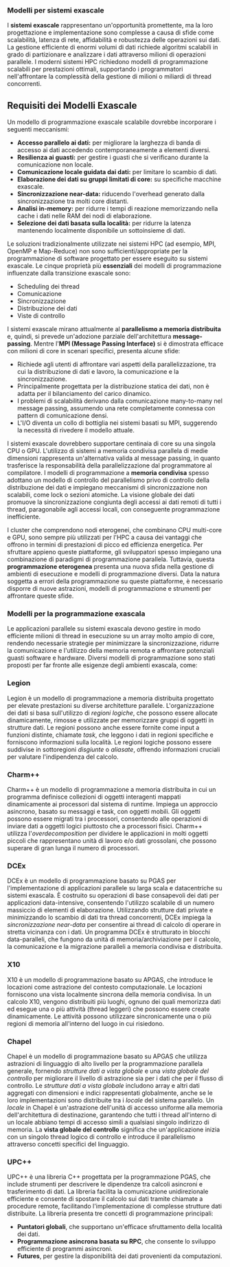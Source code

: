 
### Modelli per sistemi exascale

I **sistemi exascale** rappresentano un'opportunità promettente, ma la loro progettazione e implementazione sono complesse a causa di sfide come scalabilità, latenza di rete, affidabilità e robustezza delle operazioni sui dati. La gestione efficiente di enormi volumi di dati richiede algoritmi scalabili in grado di partizionare e analizzare i dati attraverso milioni di operazioni parallele. I moderni sistemi HPC richiedono modelli di programmazione scalabili per prestazioni ottimali, supportando i programmatori nell'affrontare la complessità della gestione di milioni o miliardi di thread concorrenti.

## Requisiti dei Modelli Exascale

Un modello di programmazione exascale scalabile dovrebbe incorporare i seguenti meccanismi:

* **Accesso parallelo ai dati:** per migliorare la larghezza di banda di accesso ai dati accedendo contemporaneamente a elementi diversi.
* **Resilienza ai guasti:** per gestire i guasti che si verificano durante la comunicazione non locale.
* **Comunicazione locale guidata dai dati:** per limitare lo scambio di dati.
* **Elaborazione dei dati su gruppi limitati di core:** su specifiche macchine exascale.
* **Sincronizzazione near-data:** riducendo l'overhead generato dalla sincronizzazione tra molti core distanti.
* **Analisi in-memory:** per ridurre i tempi di reazione memorizzando nella cache i dati nelle RAM dei nodi di elaborazione.
* **Selezione dei dati basata sulla località:** per ridurre la latenza mantenendo localmente disponibile un sottoinsieme di dati.

Le soluzioni tradizionalmente utilizzate nei sistemi HPC (ad esempio, MPI, OpenMP e Map-Reduce) non sono sufficienti/appropriate per la programmazione di software progettato per essere eseguito su sistemi exascale. Le cinque proprietà più **essenziali** dei modelli di programmazione influenzate dalla transizione exascale sono:

* Scheduling dei thread
* Comunicazione
* Sincronizzazione
* Distribuzione dei dati
* Viste di controllo

I sistemi exascale mirano attualmente al **parallelismo a memoria distribuita** e, quindi, si prevede un'adozione parziale dell'architettura **message-passing**. Mentre l'**MPI (Message Passing Interface)** si è dimostrata efficace con milioni di core in scenari specifici, presenta alcune sfide:

* Richiede agli utenti di affrontare vari aspetti della parallelizzazione, tra cui la distribuzione di dati e lavoro, la comunicazione e la sincronizzazione.
* Principalmente progettata per la distribuzione statica dei dati, non è adatta per il bilanciamento del carico dinamico.
* I problemi di scalabilità derivano dalla comunicazione many-to-many nel message passing, assumendo una rete completamente connessa con pattern di comunicazione densi.
* L'I/O diventa un collo di bottiglia nei sistemi basati su MPI, suggerendo la necessità di rivedere il modello attuale.

I sistemi exascale dovrebbero supportare centinaia di core su una singola CPU o GPU. L'utilizzo di sistemi a memoria condivisa parallela di medie dimensioni rappresenta un'alternativa valida al message passing, in quanto trasferisce la responsabilità della parallelizzazione dal programmatore al compilatore. I modelli di programmazione a **memoria condivisa** spesso adottano un modello di controllo del parallelismo privo di controllo della distribuzione dei dati e impiegano meccanismi di sincronizzazione non scalabili, come lock o sezioni atomiche. La visione globale dei dati promuove la sincronizzazione congiunta degli accessi ai dati remoti di tutti i thread, paragonabile agli accessi locali, con conseguente programmazione inefficiente.

I cluster che comprendono nodi eterogenei, che combinano CPU multi-core e GPU, sono sempre più utilizzati per l'HPC a causa dei vantaggi che offrono in termini di prestazioni di picco ed efficienza energetica. Per sfruttare appieno queste piattaforme, gli sviluppatori spesso impiegano una combinazione di paradigmi di programmazione parallela. Tuttavia, questa **programmazione eterogenea** presenta una nuova sfida nella gestione di ambienti di esecuzione e modelli di programmazione diversi. Data la natura soggetta a errori della programmazione su queste piattaforme, è necessario disporre di nuove astrazioni, modelli di programmazione e strumenti per affrontare queste sfide.

### Modelli per la programmazione exascala

Le applicazioni parallele su sistemi exascala devono gestire in modo efficiente milioni di thread in esecuzione su un array molto ampio di core, rendendo necessarie strategie per minimizzare la sincronizzazione, ridurre la comunicazione e l'utilizzo della memoria remota e affrontare potenziali guasti software e hardware. Diversi modelli di programmazione sono stati proposti per far fronte alle esigenze degli ambienti exascala, come:

### Legion

Legion è un modello di programmazione a memoria distribuita progettato per elevate prestazioni su diverse architetture parallele. L'organizzazione dei dati si basa sull'utilizzo di *regioni logiche*, che possono essere allocate dinamicamente, rimosse e utilizzate per memorizzare gruppi di oggetti in strutture dati. Le regioni possono anche essere fornite come input a funzioni distinte, chiamate *task*, che leggono i dati in regioni specifiche e forniscono informazioni sulla località. Le regioni logiche possono essere suddivise in sottoregioni *disgiunte* o *aliasate*, offrendo informazioni cruciali per valutare l'indipendenza del calcolo.

### Charm++

Charm++ è un modello di programmazione a memoria distribuita in cui un programma definisce collezioni di oggetti interagenti mappati dinamicamente ai processori dal sistema di runtime. Impiega un approccio asincrono, basato su messaggi e task, con oggetti mobili. Gli oggetti possono essere migrati tra i processori, consentendo alle operazioni di inviare dati a oggetti logici piuttosto che a processori fisici. Charm++ utilizza l'*overdecomposition* per dividere le applicazioni in molti oggetti piccoli che rappresentano unità di lavoro e/o dati grossolani, che possono superare di gran lunga il numero di processori.

### DCEx

DCEx è un modello di programmazione basato su PGAS per l'implementazione di applicazioni parallele su larga scala e datacentriche su sistemi exascala. È costruito su operazioni di base consapevoli dei dati per applicazioni data-intensive, consentendo l'utilizzo scalabile di un numero massiccio di elementi di elaborazione. Utilizzando strutture dati private e minimizzando lo scambio di dati tra thread concorrenti, DCEx impiega la *sincronizzazione near-data* per consentire ai thread di calcolo di operare in stretta vicinanza con i dati. Un programma DCEx è strutturato in blocchi data-paralleli, che fungono da unità di memoria/archiviazione per il calcolo, la comunicazione e la migrazione paralleli a memoria condivisa e distribuita.

### X10

X10 è un modello di programmazione basato su APGAS, che introduce le locazioni come astrazione del contesto computazionale. Le locazioni forniscono una vista localmente sincrona della memoria condivisa. In un calcolo X10, vengono distribuiti più luoghi, ognuno dei quali memorizza dati ed esegue una o più attività (thread leggeri) che possono essere create dinamicamente. Le attività possono utilizzare sincronicamente una o più regioni di memoria all'interno del luogo in cui risiedono.

### Chapel

Chapel è un modello di programmazione basato su APGAS che utilizza astrazioni di linguaggio di alto livello per la programmazione parallela generale, fornendo *strutture dati a vista globale* e una *vista globale del controllo* per migliorare il livello di astrazione sia per i dati che per il flusso di controllo. Le *strutture dati a vista globale* includono array e altri dati aggregati con dimensioni e indici rappresentati globalmente, anche se le loro implementazioni sono distribuite tra i *locale* del sistema parallelo. Un *locale* in Chapel è un'astrazione dell'unità di accesso uniforme alla memoria dell'architettura di destinazione, garantendo che tutti i thread all'interno di un locale abbiano tempi di accesso simili a qualsiasi singolo indirizzo di memoria. La **vista globale del controllo** significa che un'applicazione inizia con un singolo thread logico di controllo e introduce il parallelismo attraverso concetti specifici del linguaggio.

### UPC++

UPC++ è una libreria C++ progettata per la programmazione PGAS, che include strumenti per descrivere le dipendenze tra calcoli asincroni e trasferimento di dati. La libreria facilita la comunicazione unidirezionale efficiente e consente di spostare il calcolo sui dati tramite chiamate a procedure remote, facilitando l'implementazione di complesse strutture dati distribuite. La libreria presenta tre concetti di programmazione principali:

* **Puntatori globali**, che supportano un'efficace sfruttamento della località dei dati.
* **Programmazione asincrona basata su RPC**, che consente lo sviluppo efficiente di programmi asincroni.
* **Futures**, per gestire la disponibilità dei dati provenienti da computazioni.

